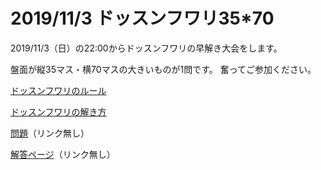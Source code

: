 # 2019/11/3 ドッスンフワリ35*70

2019/11/3（日）の22:00からドッスンフワリの早解き大会をします。

盤面が縦35マス・横70マスの大きいものが1問です。
奮ってご参加ください。

[ドッスンフワリのルール](https://www.nikoli.co.jp/ja/puzzles/dosun_fuwari/)

[ドッスンフワリの解き方](https://seesaawiki.jp/pencilpuzzle/d/%b2%f2%a4%ad%ca%fd%28%a5%c9%a5%c3%a5%b9%a5%f3%a5%d5%a5%ef%a5%ea%29)


[問題]()（リンク無し）

[解答ページ]()（リンク無し）
